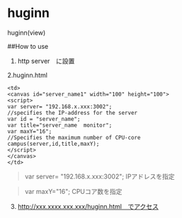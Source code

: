 # huginn
huginn(view)


##How to use
1. http server　に設置

2.huginn.html

```
<td>
<canvas id="server_name1" width="100" height="100">
<script>
var server= "192.168.x.xxx:3002";
//specifies the IP-address for the server
var id = "server_name";
var title="server_name  monitor";
var maxY="16";
//Specifies the maximum number of CPU-core
campus(server,id,title,maxY);
</script>
</canvas>
</td>
```

> var server= "192.168.x.xxx:3002";
IPアドレスを指定

> var maxY="16";
CPUコア数を指定

3. http://xxx.xxxx.xxx.xxx/huginn.html　でアクセス




